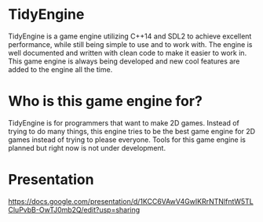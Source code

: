 # TidyEngine
TidyEngine is a game engine utilizing C++14 and SDL2 to achieve excellent performance, while still being simple to use and to work with. The engine is well documented and written with clean code to make it easier to work in. This game engine is always being developed and new cool features are added to the engine all the time.

# Who is this game engine for?
TidyEngine is for programmers that want to make 2D games. Instead of trying to do many things, this engine tries to be the best game engine for 2D games instead of trying to please everyone. Tools for this game engine is planned but right now is not under development.

# Presentation
https://docs.google.com/presentation/d/1KCC6VAwV4GwIKRrNTNlfntW5TLCluPvbB-OwTJ0mb2Q/edit?usp=sharing
